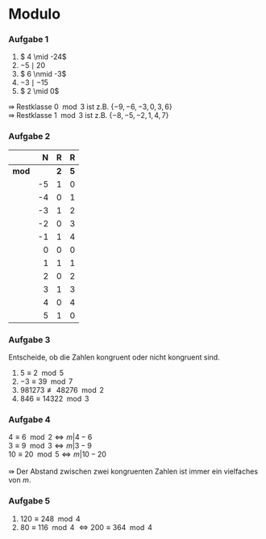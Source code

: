 # **Modulo**
### **Aufgabe 1**
1. $ 4 \mid -24$
2. $-5 \mid  20$
3. $ 6 \nmid -3$
4. $-3 \mid -15$
5. $ 2 \mid   0$

$\Rrightarrow$ Restklasse $0 \mod 3$ ist z.B. $\{-9, -6, -3, 0, 3, 6\}$\
$\Rrightarrow$ Restklasse $1 \mod 3$ ist z.B. $\{-8, -5, -2, 1, 4, 7\}$
### **Aufgabe 2**
|       |N |R    |R    |
|-------|-:|:---:|:----|
|**mod**|  |**2**|**5**|
|       |-5|    1|    0|
|       |-4|    0|    1|
|       |-3|    1|    2|
|       |-2|    0|    3|
|       |-1|    1|    4|
|       | 0|    0|    0|
|       | 1|    1|    1|
|       | 2|    0|    2|
|       | 3|    1|    3|
|       | 4|    0|    4|
|       | 5|    1|    0|
### **Aufgabe 3**
Entscheide, ob die Zahlen kongruent oder nicht kongruent sind.
1. $5 \equiv 2 \mod 5$<br>
2. $-3 \equiv 39 \mod 7$<br>
3. $981273 \not\equiv 48276 \mod 2$<br>
4. $846 \equiv 14322 \mod 3$
### Aufgabe 4
$4 \equiv 6 \mod 2 \Leftrightarrow m | 4 - 6$<br>
$3 \equiv 9 \mod 3 \Leftrightarrow m | 3 - 9$<br>
$10 \equiv 20 \mod 5 \Leftrightarrow m | 10 - 20$<br>\
$\Rrightarrow$ Der Abstand zwischen zwei kongruenten Zahlen ist immer ein vielfaches von $m$.
### Aufgabe 5
1. $120 \equiv 248 \mod 4$
2. $80 \equiv 116 \mod 4$
$\Leftrightarrow 200 \equiv 364 \mod 4$
